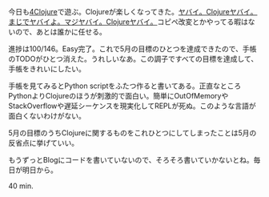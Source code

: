 今日も[4Clojure](https://www.4clojure.com/)で遊ぶ。Clojureが楽しくなってきた。[ヤバイ。Clojureヤバイ。まじでヤバイよ。マジヤバイ。Clojureヤバイ。](https://www.google.co.jp/search?q=%E5%AE%87%E5%AE%99%E3%83%A4%E3%83%90%E3%82%A4)コピペ改変とかやってる暇はないので、あとは誰かに任せる。

進捗は100/146。Easy完了。これで5月の目標のひとつを達成できたので、手帳のTODOがひとつ消えた。うれしいなあ。この調子ですべての目標を達成して、手帳をきれいにしたい。

手帳を見てみるとPython scriptをふたつ作ると書いてある。正直なところPythonよりClojureのほうが刺激的で面白い。簡単にOutOfMemoryやStackOverflowや遅延シーケンスを現実化してREPLが死ぬ。このような言語が面白くないわけがない。

5月の目標のうちClojureに関するものをこれひとつにしてしまったことは5月の反省点に挙げていい。

もうずっとBlogにコードを書いていないので、そろそろ書いていかないとね。毎日が明日から。

40 min.
